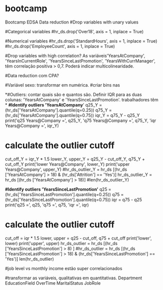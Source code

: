 # bootcamp
Bootcamp EDSA
Data reduction
#Drop variables with unary values

#Categorical variables
#hr_ds.drop('Over18', axis = 1, inplace = True)

#Numerical variables
#hr_ds.drop('StandardHours', axis = 1, inplace = True)
#hr_ds.drop('EmployeeCount', axis = 1, inplace = True)

#Drop variables with high correlation? 
As variáveis'YearsAtCompany', 'YearsInCurrentRole', 'YearsSinceLastPromotion', 'YearsWithCurrManager', têm correlação positiva > 0,7. Poderá indicar multicolinearidade.

#Data reduction com CPA?

#Variável sexo: transformar em numérica.
#criar bins nas 

*#Outliers: contar quais são e quantos são. Definir IQR para as duas colunas: 'YearsAtCompany' e 'YearsSinceLastPromotion'. trabalhadores têm *
**#Identify outliers 'YearsAtCompany**'
q25_Y = (hr_ds['YearsAtCompany'].quantile(q=0.25))
q75_Y = (hr_ds['YearsAtCompany'].quantile(q=0.75))
iqr_Y = q75_Y - q25_Y
print('q25 Years@Company =', q25_Y, 'q75 Years@Company =', q75_Y, 'iqr Years@Company =', iqr_Y)
# calculate the outlier cutoff
cut_off_Y = iqr_Y * 1.5
lower_Y, upper_Y = q25_Y - cut_off_Y, q75_Y + cut_off_Y
print('lower Years@Company', lower_Y)
print('upper Years@Company', upper_Y)
#hr_ds_outlier_Y =    hr_ds [(hr_ds ['YearsAtCompany'] > 18)  & (hr_ds['Attrition'] == 'Yes')]
hr_ds_outlier_Y =    hr_ds [(hr_ds ['YearsAtCompany'] > 18)]
#len(hr_ds_outlier_Y)

**#Identify outliers 'YearsSinceLastPromotion'**
q25 = (hr_ds['YearsSinceLastPromotion'].quantile(q=0.25))
q75 = (hr_ds['YearsSinceLastPromotion'].quantile(q=0.75))
iqr = q75 - q25
print('q25 =', q25, 'q75 =', q75, 'iqr =', iqr)
# calculate the outlier cutoff
cut_off = iqr * 1.5
lower, upper = q25 - cut_off, q75 + cut_off
print('lower', lower)
print('upper', upper)
hr_ds_outlier =    hr_ds [(hr_ds ['YearsSinceLastPromotion'] > 8) ]
#hr_ds_outlier =    hr_ds [(hr_ds ['YearsSinceLastPromotion'] > 18)  & (hr_ds['YearsSinceLastPromotion'] == 'Yes')]
len(hr_ds_outlier)


#job level vs monthly income estão super correlacionados

#transformar as variáveis, qualitativas em quantitativas.
Department
EducationField
OverTime
MaritalStatus
JobRole
